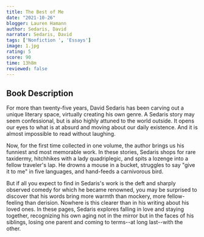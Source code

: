 ```yaml
---
title: The Best of Me
date: "2021-10-26"
blogger: Lauren Hamann
author: Sedaris, David
narrator: Sedaris, David
tags: ['Nonfiction ', 'Essays']
image: 1.jpg
rating: 5
score: 90
time: 13h8m
reviewed: false
---
```



## Book Description


For more than twenty-five years, David Sedaris has been carving out a unique literary space, virtually creating his own genre. A Sedaris story may seem confessional, but is also highly attuned to the world outside. It opens our eyes to what is at absurd and moving about our daily existence. And it is almost impossible to read without laughing.

Now, for the first time collected in one volume, the author brings us his funniest and most memorable work. In these stories, Sedaris shops for rare taxidermy, hitchhikes with a lady quadriplegic, and spits a lozenge into a fellow traveler's lap. He drowns a mouse in a bucket, struggles to say "give it to me" in five languages, and hand-feeds a carnivorous bird.

But if all you expect to find in Sedaris's work is the deft and sharply observed comedy for which he became renowned, you may be surprised to discover that his words bring more warmth than mockery, more fellow-feeling than derision. Nowhere is this clearer than in his writing about his loved ones. In these pages, Sedaris explores falling in love and staying together, recognizing his own aging not in the mirror but in the faces of his siblings, losing one parent and coming to terms--at long last--with the other.
